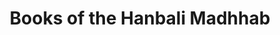 ---
title: "Books of the Hanbali Madhhab"
description: "A visual representation of the lineage and relationships between key scholars in the Hanbali madhhab."
link: "/furu-chart.svg" 
pubDate: 2024-09-01
---